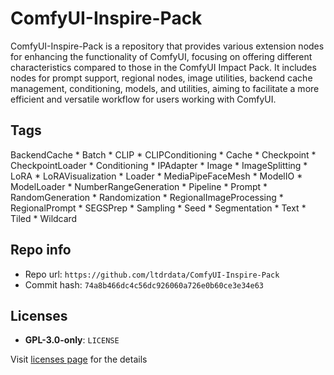 # ComfyUI-Inspire-Pack
ComfyUI-Inspire-Pack is a repository that provides various extension nodes for enhancing the functionality of ComfyUI, focusing on offering different characteristics compared to those in the ComfyUI Impact Pack. It includes nodes for prompt support, regional nodes, image utilities, backend cache management, conditioning, models, and utilities, aiming to facilitate a more efficient and versatile workflow for users working with ComfyUI.

## Tags
BackendCache * Batch * CLIP * CLIPConditioning * Cache * Checkpoint * CheckpointLoader * Conditioning * IPAdapter * Image * ImageSplitting * LoRA * LoRAVisualization * Loader * MediaPipeFaceMesh * ModelIO * ModelLoader * NumberRangeGeneration * Pipeline * Prompt * RandomGeneration * Randomization * RegionalImageProcessing * RegionalPrompt * SEGSPrep * Sampling * Seed * Segmentation * Text * Tiled * Wildcard

## Repo info
- Repo url: `https://github.com/ltdrdata/ComfyUI-Inspire-Pack`
- Commit hash: `74a8b466dc4c56dc926060a726e0b60ce3e34e63`

## Licenses
- **GPL-3.0-only**: `LICENSE`

Visit [licenses page](licenses.md) for the details
